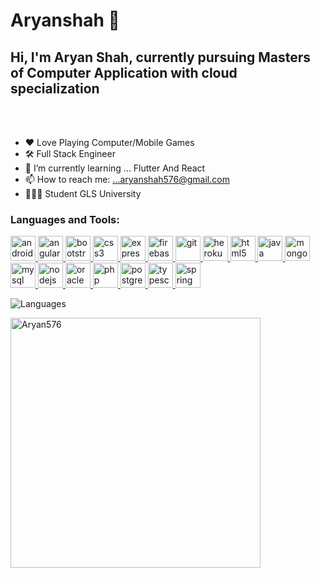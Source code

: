 # Aryanshah 👋

<h2> Hi, I'm Aryan Shah, currently pursuing Masters of Computer Application  with cloud specialization</h2>
</em>

<br/>

<br/>


- ❤️ Love Playing Computer/Mobile Games
- 🛠️ Full Stack Engineer
- 🌱 I’m currently learning ... Flutter And React
- 📫 How to reach me: ...aryanshah576@gmail.com
- 👩🏻‍🎓 Student GLS University

<h3 align="left">Languages and Tools:</h3>

<p align="left"> 
<a href="https://developer.android.com" target="_blank"> <img src="https://cdn.jsdelivr.net/gh/devicons/devicon/icons/android/android-original.svg" alt="android" width="40" height="40"/> </a><a href="https://angular.io" target="_blank"> <img src="https://cdn.jsdelivr.net/gh/devicons/devicon/icons/angularjs/angularjs-original.svg" alt="angularjs" width="40" height="40"/> </a><a href="https://getbootstrap.com" target="_blank"> <img src="https://cdn.jsdelivr.net/gh/devicons/devicon/icons/bootstrap/bootstrap-original.svg" alt="bootstrap" width="40" height="40"/> </a><a href="https://www.w3schools.com/css/" target="_blank"> <img src="https://cdn.jsdelivr.net/gh/devicons/devicon/icons/css3/css3-original.svg" alt="css3" width="40" height="40"/> </a><a href="https://expressjs.com" target="_blank"> <img src="https://cdn.jsdelivr.net/gh/devicons/devicon/icons/express/express-original.svg" alt="express" width="40" height="40"/> </a><a href="https://firebase.google.com/" target="_blank"> <img src="https://www.vectorlogo.zone/logos/firebase/firebase-icon.svg" alt="firebase" width="40" height="40"/> </a><a href="https://git-scm.com/" target="_blank"> <img src="https://www.vectorlogo.zone/logos/git-scm/git-scm-icon.svg" alt="git" width="40" height="40"/> </a><a href="https://heroku.com" target="_blank"> <img src="https://www.vectorlogo.zone/logos/heroku/heroku-icon.svg" alt="heroku" width="40" height="40"/> </a><a href="https://www.w3.org/html/" target="_blank"> <img src="https://cdn.jsdelivr.net/gh/devicons/devicon/icons/html5/html5-original.svg" alt="html5" width="40" height="40"/> </a><a href="https://www.java.com" target="_blank"> <img src="https://cdn.jsdelivr.net/gh/devicons/devicon/icons/java/java-original.svg" alt="java" width="40" height="40"/> </a>
<a href="https://www.mongodb.com/" target="_blank"> <img src="https://cdn.jsdelivr.net/gh/devicons/devicon/icons/mongodb/mongodb-original.svg" alt="mongodb" width="40" height="40"/> </a><a href="https://www.mysql.com/" target="_blank"> <img src="https://cdn.jsdelivr.net/gh/devicons/devicon/icons/mysql/mysql-original.svg" alt="mysql" width="40" height="40"/> </a><a href="https://nodejs.org" target="_blank"> <img src="https://cdn.jsdelivr.net/gh/devicons/devicon/icons/nodejs/nodejs-original.svg" alt="nodejs" width="40" height="40"/> </a><a href="https://www.oracle.com/" target="_blank"> <img src="https://cdn.jsdelivr.net/gh/devicons/devicon/icons/oracle/oracle-original.svg" alt="oracle" width="40" height="40"/> </a><a href="https://www.php.net" target="_blank"> <img src="https://cdn.jsdelivr.net/gh/devicons/devicon/icons/php/php-original.svg" alt="php" width="40" height="40"/> </a><a href="https://www.postgresql.org" target="_blank"> <img src="https://cdn.jsdelivr.net/gh/devicons/devicon/icons/postgresql/postgresql-original.svg" alt="postgresql" width="40" height="40"/> </a><a href="https://www.typescriptlang.org/" target="_blank"> <img src="https://cdn.jsdelivr.net/gh/devicons/devicon/icons/typescript/typescript-original.svg" alt="typescript" width="40" height="40"/> </a>
<a href="https://spring.io/" target="_blank"> <img src="https://cdn.jsdelivr.net/gh/devicons/devicon/icons/spring/spring-original.svg" alt="spring" width="40" height="40"/> </a>

</p>

<p >
    <img src="https://github-readme-stats.vercel.app/api/top-langs/?username=Aryan576&layout=compact" alt="Languages"/> 
</p>
<p><img  src="https://github-readme-stats.vercel.app/api?username=Aryan576&show_icons=true&theme=radical"&locale=en" alt="Aryan576" width="400" /></p>
    
  

